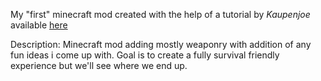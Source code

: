 My "first" minecraft mod created with the help of a tutorial by _Kaupenjoe_ available [here](https://www.youtube.com/watch?v=0Pr_iHlVKsI&list=PLKGarocXCE1EO43Dlf5JGh7Yk-kRAXUEJ&pp=iAQB)

Description:
Minecraft mod adding mostly weaponry with addition of any fun ideas i come up with.
Goal is to create a fully survival friendly experience but we'll see where we end up.
